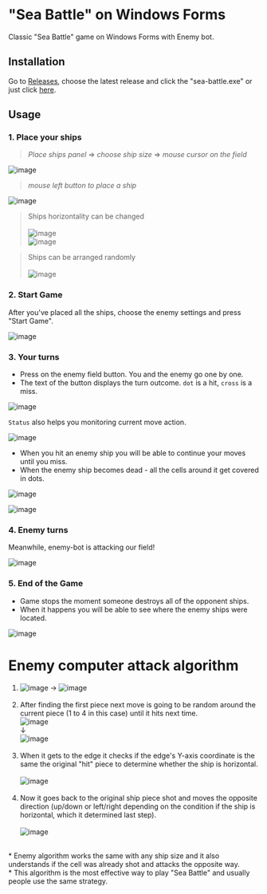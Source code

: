 # "Sea Battle" on Windows Forms
Classic "Sea Battle" game on Windows Forms with Enemy bot.

## Installation
Go to <a href="https://github.com/andrii-malakhovtsev/sea-battle-game-winforms/releases">Releases</a>, choose the latest release and click the "sea-battle.exe" or
just click <a href="https://github.com/andrii-malakhovtsev/sea-battle-game-winforms/releases/download/v1.3/sea-battle.exe">here</a>.

## Usage
### 1. Place your ships
> *Place ships panel* => *choose ship size* => *mouse cursor on the field*

![image](https://github.com/user-attachments/assets/e7eac021-077c-4310-a52e-724a25f59517)

> *mouse left button to place a ship*

![image](https://github.com/user-attachments/assets/fffe251c-c249-4dea-af9b-2dae4268b0cf)

> Ships horizontality can be changed <br /> <br />
![image](https://github.com/user-attachments/assets/3cb9109d-efa9-4bdc-bddf-9934e0db9697) <br />
![image](https://github.com/user-attachments/assets/1706d821-1818-41ec-b295-b3c3e1c5133e) <br />

> Ships can be arranged randomly <br /> <br />
![image](https://github.com/user-attachments/assets/a58e8b77-4171-46ef-bd2d-4a87c37ee831)

### 2. Start Game
After you've placed all the ships, choose the enemy settings and press "Start Game".

![image](https://github.com/user-attachments/assets/96950755-84dd-453e-90a1-38d63dcde53a)

### 3. Your turns
* Press on the enemy field button. You and the enemy go one by one. <br />
* The text of the button displays the turn outcome. `dot` is a hit, `cross` is a miss. <br />

![image](https://github.com/user-attachments/assets/d1a34138-4dab-4971-adec-48d148c0c4b3)

`Status` also helps you monitoring current move action.

![image](https://user-images.githubusercontent.com/111363234/205210209-139caa90-2075-4448-ad82-0b44f22a760d.png)

* When you hit an enemy ship you will be able to continue your moves until you miss. <br />
* When the enemy ship becomes dead - all the cells around it get covered in dots.

![image](https://github.com/user-attachments/assets/e0f3735b-d604-4504-9b04-8d872bb88c34)

![image](https://user-images.githubusercontent.com/111363234/205210376-eadcc339-4027-41f0-86ab-5496235c537f.png)

### 4. Enemy turns
Meanwhile, enemy-bot is attacking our field!

![image](https://github.com/user-attachments/assets/d1068a75-5edd-4686-b1be-fe636f8dcd45)

### 5. End of the Game
* Game stops the moment someone destroys all of the opponent ships. <br /> 
* When it happens you will be able to see where the enemy ships were located.

![image](https://github.com/user-attachments/assets/7b907d50-1b71-42fa-ad0f-cc7727382491)

# Enemy computer attack algorithm 
1. ![image](https://github.com/user-attachments/assets/f1628e26-42fd-4643-8133-54ed4828925f) ->
![image](https://github.com/user-attachments/assets/c5bf72c4-379f-42f3-8a61-30afe83ea920)
<br/> <br />
2. After finding the first piece next move is going to be random around the current piece (1 to 4 in this case) until it hits next time. <br/>
![image](https://github.com/user-attachments/assets/0042e17a-cb78-4c13-aa8e-792cb8239360) <br />
↓
<br /> ![image](https://github.com/user-attachments/assets/b3f03a89-0550-4e68-98cb-96783be61be3)
<br /> <br />
3. When it gets to the edge it checks if the edge's Y-axis coordinate is the same the original "hit" piece to determine whether the ship is horizontal.
<br /> <br />
![image](https://github.com/user-attachments/assets/6737f67f-928a-4445-ba7d-a3fe1d896752)
<br /> <br />
4. Now it goes back to the original ship piece shot and moves the opposite direction (up/down or left/right depending on the condition if the ship is horizontal, which it determined last step).
<br /> <br /> ![image](https://github.com/user-attachments/assets/ae09fe2e-be8a-497d-a09e-0c2a957b908e)





 <br />
* Enemy algorithm works the same with any ship size and it also understands if the cell was already shot and attacks the opposite way. <br />
* This algorithm is the most effective way to play "Sea Battle" and usually people use the same strategy. <br /> <br />

